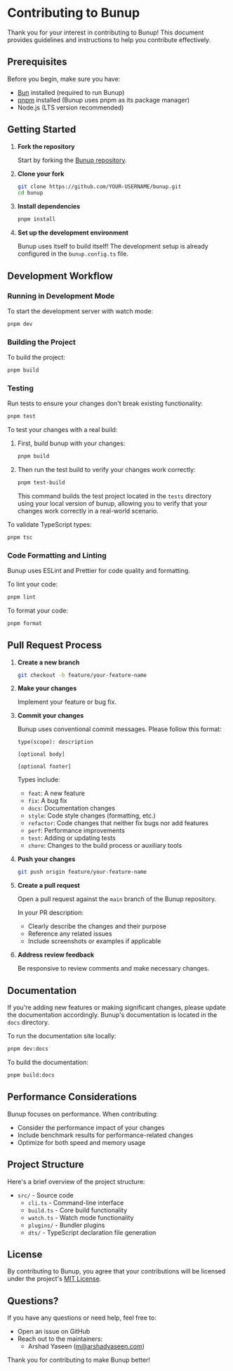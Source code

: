# Contributing to Bunup

Thank you for your interest in contributing to Bunup! This document provides guidelines and instructions to help you contribute effectively.

## Prerequisites

Before you begin, make sure you have:

- [Bun](https://bun.sh/docs/installation) installed (required to run Bunup)
- [pnpm](https://pnpm.io/installation) installed (Bunup uses pnpm as its package manager)
- Node.js (LTS version recommended)

## Getting Started

1. **Fork the repository**

      Start by forking the [Bunup repository](https://github.com/arshad-yaseen/bunup).

2. **Clone your fork**

      ```bash
      git clone https://github.com/YOUR-USERNAME/bunup.git
      cd bunup
      ```

3. **Install dependencies**

      ```bash
      pnpm install
      ```

4. **Set up the development environment**

      Bunup uses itself to build itself! The development setup is already configured in the `bunup.config.ts` file.

## Development Workflow

### Running in Development Mode

To start the development server with watch mode:

```bash
pnpm dev
```

### Building the Project

To build the project:

```bash
pnpm build
```

### Testing

Run tests to ensure your changes don't break existing functionality:

```bash
pnpm test
```

To test your changes with a real build:

1. First, build bunup with your changes:

      ```bash
      pnpm build
      ```

2. Then run the test build to verify your changes work correctly:

      ```bash
      pnpm test-build
      ```

      This command builds the test project located in the `tests` directory using your local version of bunup, allowing you to verify that your changes work correctly in a real-world scenario.

To validate TypeScript types:

```bash
pnpm tsc
```

### Code Formatting and Linting

Bunup uses ESLint and Prettier for code quality and formatting.

To lint your code:

```bash
pnpm lint
```

To format your code:

```bash
pnpm format
```

## Pull Request Process

1. **Create a new branch**

      ```bash
      git checkout -b feature/your-feature-name
      ```

2. **Make your changes**

      Implement your feature or bug fix.

3. **Commit your changes**

      Bunup uses conventional commit messages. Please follow this format:

      ```
      type(scope): description

      [optional body]

      [optional footer]
      ```

      Types include:

      - `feat`: A new feature
      - `fix`: A bug fix
      - `docs`: Documentation changes
      - `style`: Code style changes (formatting, etc.)
      - `refactor`: Code changes that neither fix bugs nor add features
      - `perf`: Performance improvements
      - `test`: Adding or updating tests
      - `chore`: Changes to the build process or auxiliary tools

4. **Push your changes**

      ```bash
      git push origin feature/your-feature-name
      ```

5. **Create a pull request**

      Open a pull request against the `main` branch of the Bunup repository.

      In your PR description:

      - Clearly describe the changes and their purpose
      - Reference any related issues
      - Include screenshots or examples if applicable

6. **Address review feedback**

      Be responsive to review comments and make necessary changes.

## Documentation

If you're adding new features or making significant changes, please update the documentation accordingly. Bunup's documentation is located in the `docs` directory.

To run the documentation site locally:

```bash
pnpm dev:docs
```

To build the documentation:

```bash
pnpm build:docs
```

## Performance Considerations

Bunup focuses on performance. When contributing:

- Consider the performance impact of your changes
- Include benchmark results for performance-related changes
- Optimize for both speed and memory usage

## Project Structure

Here's a brief overview of the project structure:

- `src/` - Source code
     - `cli.ts` - Command-line interface
     - `build.ts` - Core build functionality
     - `watch.ts` - Watch mode functionality
     - `plugins/` - Bundler plugins
     - `dts/` - TypeScript declaration file generation

## License

By contributing to Bunup, you agree that your contributions will be licensed under the project's [MIT License](LICENSE).

## Questions?

If you have any questions or need help, feel free to:

- Open an issue on GitHub
- Reach out to the maintainers:
     - Arshad Yaseen (m@arshadyaseen.com)

Thank you for contributing to make Bunup better!
